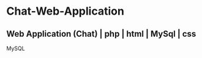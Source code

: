 # Chat-Web-Application
Web Application (Chat) | php | html | MySql | css 
----------------------------------------------------------
MySQL

